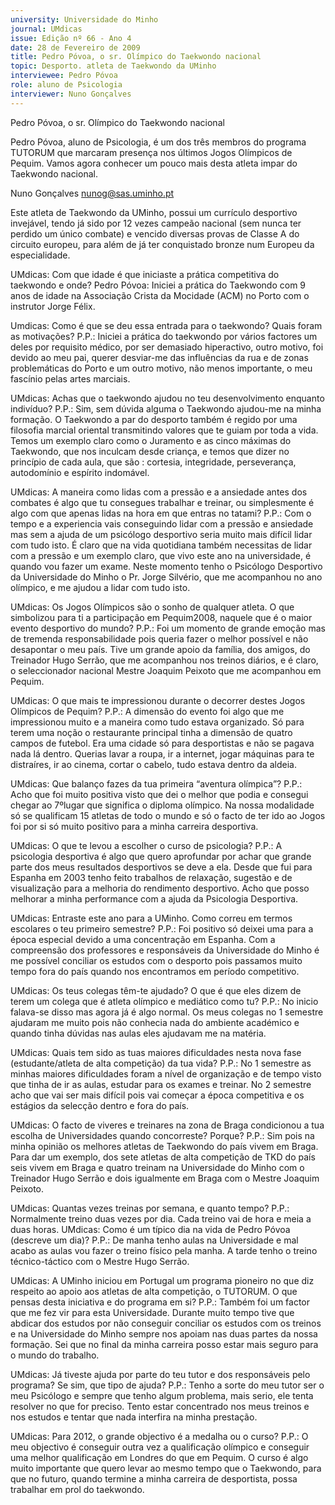 ```yaml
---
university: Universidade do Minho
journal: UMdicas
issue: Edição nº 66 - Ano 4
date: 28 de Fevereiro de 2009
title: Pedro Póvoa, o sr. Olímpico do Taekwondo nacional
topic: Desporto. atleta de Taekwondo da UMinho
interviewee: Pedro Póvoa
role: aluno de Psicologia
interviewer: Nuno Gonçalves
---
```




Pedro Póvoa, o sr. Olímpico do Taekwondo nacional


Pedro Póvoa, aluno de Psicologia, é um dos três membros do
programa TUTORUM que marcaram presença nos últimos Jogos
Olímpicos de Pequim. Vamos agora conhecer um pouco mais
desta atleta impar do Taekwondo nacional.


Nuno Gonçalves
nunog@sas.uminho.pt


Este atleta de Taekwondo da
UMinho, possui um currículo
desportivo invejável, tendo já sido
por 12 vezes campeão nacional
(sem nunca ter perdido um único
combate) e vencido diversas
provas de Classe A do circuito
europeu, para além de já ter
conquistado bronze num Europeu
da especialidade.


UMdicas: Com que idade é que
iniciaste a prática competitiva do
taekwondo e onde?
Pedro Póvoa: Iniciei a prática do
Taekwondo com 9 anos de idade
na Associação Crista da Mocidade
(ACM) no Porto com o instrutor
Jorge Félix.


Umdicas: Como é que se deu essa
entrada para o taekwondo? Quais
foram as motivações?
P.P.: Iniciei a prática do taekwondo
por vários factores um deles por
requisito médico, por ser
demasiado hiperactivo, outro
motivo, foi devido ao meu pai,
querer desviar-me das influências
da rua e de zonas problemáticas
do Porto e um outro motivo, não
menos importante, o meu fascínio
pelas artes marciais.


UMdicas: Achas que o taekwondo
ajudou no teu desenvolvimento
enquanto indivíduo?
P.P.: Sim, sem dúvida alguma o
Taekwondo ajudou-me na minha
formação. O Taekwondo a par do
desporto também é regido por
uma filosofia marcial oriental
transmitindo valores que te guiam
por toda a vida. Temos um exemplo
claro como o Juramento e as cinco
máximas do Taekwondo, que nos
inculcam desde criança, e temos
que dizer no princípio de cada
aula, que são : cortesia,
integridade, perseverança,
autodomínio e espírito indomável.


UMdicas: A maneira como lidas
com a pressão e a ansiedade
antes dos combates é algo que tu
consegues trabalhar e treinar, ou
simplesmente é algo com que
apenas lidas na hora em que
entras no tatami?
P.P.: Com o tempo e a experiencia
vais conseguindo lidar com a
pressão e ansiedade mas sem a
ajuda de um psicólogo desportivo
seria muito mais difícil lidar com
tudo isto.
É claro que na vida quotidiana
também necessitas de lidar com a
pressão e um exemplo claro, que
vivo este ano na universidade, é
quando vou fazer um exame.
Neste momento tenho o Psicólogo
Desportivo da Universidade do
Minho o Pr. Jorge Silvério, que me
acompanhou no ano olímpico, e
me ajudou a lidar com tudo isto.


UMdicas: Os Jogos Olímpicos são
o sonho de qualquer atleta. O que
simbolizou para ti a participação
em Pequim2008, naquele que é o
maior evento desportivo do
mundo?
P.P.: Foi um momento de grande
emoção mas de tremenda
responsabilidade pois queria fazer
o melhor possível e não
desapontar o meu país. Tive um
grande apoio da família, dos
amigos, do Treinador Hugo Serrão,
que me acompanhou nos treinos
diários, e é claro, o seleccionador
nacional Mestre Joaquim Peixoto
que me acompanhou em Pequim.


UMdicas: O que mais te
impressionou durante o decorrer
destes Jogos Olímpicos de
Pequim?
P.P.: A dimensão do evento foi algo
que me impressionou muito e a
maneira como tudo estava
organizado. Só para terem uma
noção o restaurante principal
tinha a dimensão de quatro
campos de futebol. Era uma
cidade só para desportistas e não
se pagava nada lá dentro. Querias
lavar a roupa, ir a internet, jogar
máquinas para te distraíres, ir ao
cinema, cortar o cabelo, tudo
estava dentro da aldeia.


UMdicas: Que balanço fazes da
tua primeira “aventura olímpica”?
P.P.: Acho que foi muito positiva
visto que dei o melhor que
podia e consegui chegar ao 7ºlugar que
significa o diploma olímpico.
Na nossa modalidade só se
qualificam 15 atletas de todo o
mundo e só o facto de ter ido ao
Jogos foi por si só muito positivo
para a minha carreira desportiva.


UMdicas: O que te levou a escolher
o curso de psicologia?
P.P.: A psicologia desportiva é algo
que quero aprofundar por achar
que grande parte dos meus
resultados desportivos se deve a
ela.
Desde que fui para Espanha em
2003 tenho feito trabalhos de
relaxação, sugestão e de
visualização para a melhoria do
rendimento desportivo.
Acho que posso melhorar a minha
performance com a ajuda da
Psicologia Desportiva.


UMdicas: Entraste este ano para a
UMinho. Como correu em termos
escolares o teu primeiro
semestre?
P.P.: Foi positivo só deixei uma
para a época especial devido a
uma concentração em Espanha.
Com a compreensão dos
professores e responsáveis da
Universidade do Minho é me
possível conciliar os estudos com
o desporto pois passamos muito
tempo fora do país quando nos
encontramos em período
competitivo.


UMdicas: Os teus colegas têm-te
ajudado? O que é que eles dizem
de terem um colega que é atleta
olímpico e mediático como tu?
P.P.: No inicio falava-se disso mas
agora já é algo normal. Os meus
colegas no 1 semestre ajudaram
me muito pois não conhecia nada
do ambiente académico e quando
tinha dúvidas nas aulas eles
ajudavam me na matéria.


UMdicas: Quais tem sido as tuas
maiores dificuldades nesta nova
fase (estudante/atleta de alta
competição) da tua vida?
P.P.: No 1 semestre as minhas
maiores dificuldades foram a nível
de organização e de tempo visto
que tinha de ir as aulas, estudar
para os exames e treinar. No 2
semestre acho que vai ser mais
difícil pois vai começar a época
competitiva e os estágios da
selecção dentro e fora do país.


UMdicas: O facto de viveres e
treinares na zona de Braga
condicionou a tua escolha de
Universidades quando
concorreste? Porque?
P.P.: Sim pois na minha opinião os
melhores atletas de Taekwondo do
país vivem em Braga. Para dar um
exemplo, dos sete atletas de alta
competição de TKD do país seis
vivem em Braga e quatro treinam
na Universidade do Minho com o
Treinador Hugo Serrão e dois
igualmente em Braga com o
Mestre Joaquim Peixoto.


UMdicas: Quantas vezes treinas
por semana, e quanto tempo?
P.P.: Normalmente treino duas
vezes por dia. Cada treino vai de
hora e meia a duas horas.
UMdicas: Como é um típico dia na
vida de Pedro Póvoa (descreve um
dia)?
P.P.: De manha tenho aulas na
Universidade e mal acabo as aulas
vou fazer o treino físico pela
manha. A tarde tenho o treino
técnico-táctico com o Mestre
Hugo Serrão.


UMdicas: A UMinho iniciou em
Portugal um programa pioneiro no
que diz respeito ao apoio aos
atletas de alta competição, o
TUTORUM. O que pensas desta
iniciativa e do programa em si?
P.P.: Também foi um factor que me
fez vir para esta Universidade.
Durante muito tempo tive que
abdicar dos estudos por não
conseguir conciliar os estudos
com os treinos e na Universidade
do Minho sempre nos apoiam nas
duas partes da nossa formação.
Sei que no final da minha carreira
posso estar mais seguro para o
mundo do trabalho.


UMdicas: Já tiveste ajuda por
parte do teu tutor e dos
responsáveis pelo programa? Se
sim, que tipo de ajuda?
P.P.: Tenho a sorte do meu tutor ser
o meu Psicólogo e sempre que
tenho algum problema, mais serio,
ele tenta resolver no que for
preciso. Tento estar concentrado
nos meus treinos e nos estudos e
tentar que nada interfira na minha
prestação.


UMdicas: Para 2012, o grande
objectivo é a medalha ou o curso?
P.P.: O meu objectivo é conseguir
outra vez a qualificação olímpico e
conseguir uma melhor
qualificação em Londres do que
em Pequim. O curso é algo muito
importante que quero levar ao
mesmo tempo que o Taekwondo,
para que no futuro, quando
termine a minha carreira de
desportista, possa trabalhar em
prol do taekwondo.
